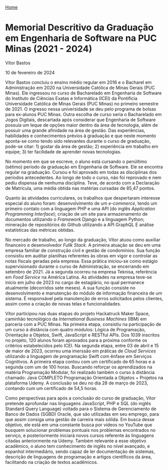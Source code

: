 [Home](https://github.com/vitorjoseph/site)

# Memorial Descritivo da Graduação em Engenharia de Software na PUC Minas (2021 - 2024)

Vítor Bastos

10 de fevereiro de 2024

Vítor Bastos concluiu o ensino médio regular em 2016 e o Bacharel em Administração em 2020 na Universidade Católica de Minas Gerais (PUC Minas). Ele ingressou no curso de Bacharelado em Engenharia de Software do Instituto de Ciências Exatas e Informática (ICEI) da Pontifícia Universidade Católica de Minas Gerais (PUC Minas) no primeiro semestre de 2021. O ingresso nessa universidade se deu pelo programa de bolsas para ex-alunos PUC Minas. Outra escolha de curso seria o Bacharelado em Jogos Digitais, descartada após considerar que Engenharia de Software possuía um leque de opções maior dentro da área de tecnologia, além de possuir uma grande afinidade na área de gestão. Das experiências, habilidades e conhecimentos prévios à graduação e que neste momento aponta-se como tendo sido relevantes durante o curso de graduação, pode-se citar: 1) gostar da área de gestão; 2) experiência em trabalho em equipe; 3) ter facilidade de aprender novas tecnologias.

No momento em que se escreve, o aluno está cursando o penúltimo (sétimo) período da graduação em Engenharia de Software. Ele se encontra regular na graduação. Cursou e foi aprovado em todas as disciplinas dos períodos antecedentes. Ao longo de todo o curso, não foi reprovado e nem pediu dispensa de nenhuma disciplina. Teve, de acordo com a Declaração de Matrícula, uma média obtida nas matérias cursadas de 85,47 pontos. 

Quanto às atividades curriculares, os trabalhos que despertaram interesse especial do aluno foram: desenvolvimento de um _e-commerce_, tendo um primeiro contato com a linguagem PHP e uma API (do inglês _Application Programming Interface_); criação de um site para armazenamento de documentos utilizando o _Framework_ Django e a linguagem Python; mineração de repositórios do Github utilizando a API GraphQL E análise estatísticas das métricas obtidas. 

No mercado de trabalho, ao longo da graduação, Vítor atuou como auxiliar financeiro e desenvolvedor _Fullk Stack_. A primeira atuação se deu em uma empresa familiar de construção civil e gestão de condomínios. Sua função consistiu em auditar planilhas referentes às obras em vigor e controlar as notas fiscais geradas pela empresa. Essa prática iniciou-se como estágio supervisionado durante o curso de Administração, se encerrando em setembro de 2021. Já a segunda ocorreu na empresa Teknisa, referência em _Food Service_ na América Latina. As atividades na empresa teve-se início em julho de 2023 no cargo de estagiário, no qual permanece atualmente (decorridos sete meses). A sua função consiste no desenvolvimento e manutenção do módulo de informação financeira de um sistema. É responsável pela manutenção de erros solicitados pelos clientes, assim como a criação de novas telas e funcionalidades.


Vítor participou nas duas etapas do projeto Hackatruck Maker Space, caminhão tecnológico da _International Business Machines_ (IBM) em parceria com a PUC Minas. Na primeira etapa, consistiu na participação de um curso à distância com quatro módulos: Lógica de Programação, Orientação a Objetos, Swift, JavaScript e RESTful APIs. Dos 1039 inscritos no projeto, 120 alunos foram aprovados para a próxima conforme os critérios estabelecidos pelo ICEI. Na segunda etapa, entre 03 de abril e 15 de maior de 2023, ocorreu uma imerssão em práticas de _Cloud Services_ utilizando a linguagem de programação Swift com ênfase em Serviços Cognitivos. A primeira etapa contou com um certificado de 65 horas e a segunda com um de 100 horas.  Buscando reforçar os aprendizados na matéria Programação Modular, foi realizado também o curso à distância chamado: Java COMPLETO Programação Orientada a Objetos + Projetos na plataforma Udemy. A conclusão se deu no dia 28 de março de 2023, contando cum um certificado de 54,5 horas.

Como perspectivas para após a conclusão do curso de graduação, Vítor pretende aprofundar nas linguagens JavaScript, PHP e SQL (do inglês Standard Query Language) voltado para o Sistema de Gerenciamento de Banco de Dados (SGBD) Oracle, que são utilizadas em seu emprego, para que assim consiga uma gestão de carreira mais sólida. Em busca desse objetivo, ele está em uma constante busca por vídeos no YouTube que busquem solucionar problemas pontuais nos problemas encontrados no serviço, e posteriormente iniciará novos cursos referente às linguagens citadas anteriormente na Udemy. Também relevante a esse objetivo acadêmico, o aluno tem conhecimento de inglês no nível avançado, e espanhol intermediário, sendo capaz de ler documentação de sistemas, descrição de linguagens de programação e artigos científicos da área, facilitando na criação de textos acadêmicos.
